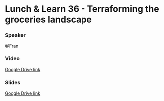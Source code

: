 # Lunch & Learn 36 - Terraforming the groceries landscape

### Speaker
@Fran

### Video
[Google Drive link](https://drive.google.com/file/d/1sFxLtoPzv3m_M4hFWazOQ_E2lpiRmN45/view?usp=sharing)

### Slides
[Google Drive link](https://drive.google.com/file/d/1bP4fBi-oZwdOBF0wDCHt7dRH3yWcjLF9/view?usp=sharing)